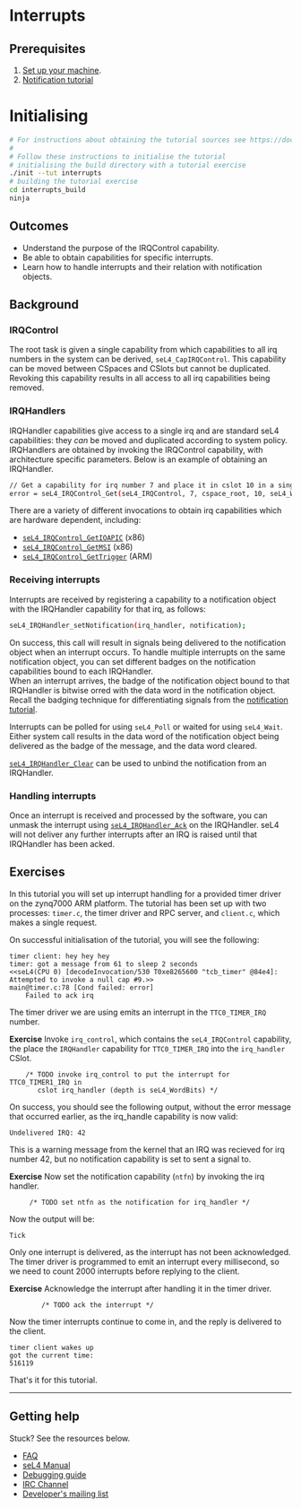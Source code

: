 # Interrupts


## Prerequisites

1. [Set up your machine](https://docs.sel4.systems/HostDependencies). 
2. [Notification tutorial](https://docs.sel4.systems/Tutorials/notifications)

# Initialising

```sh
# For instructions about obtaining the tutorial sources see https://docs.sel4.systems/Tutorials/#get-the-code
#
# Follow these instructions to initialise the tutorial
# initialising the build directory with a tutorial exercise
./init --tut interrupts
# building the tutorial exercise
cd interrupts_build
ninja
```


## Outcomes

* Understand the purpose of the IRQControl capability.
* Be able to obtain capabilities for specific interrupts.
* Learn how to handle interrupts and their relation with notification objects.

## Background

### IRQControl

The root task is given a single capability from which capabilities to all irq numbers
in the system can be derived, `seL4_CapIRQControl`. This capability can be moved between CSpaces
and CSlots but cannot be duplicated. Revoking this capability results in all access to all 
irq capabilities being removed. 

### IRQHandlers

IRQHandler capabilities give access to a single irq and are standard seL4 capabilities: they
*can* be moved and duplicated according to system policy. IRQHandlers are obtained by 
invoking the IRQControl capability, with architecture specific parameters. Below is an
example of obtaining an IRQHandler.

```bash
// Get a capability for irq number 7 and place it in cslot 10 in a single-level cspace.
error = seL4_IRQControl_Get(seL4_IRQControl, 7, cspace_root, 10, seL4_WordBits);
```

There are a variety of different invocations to obtain irq capabilities which are hardware
dependent, including:

* [`seL4_IRQControl_GetIOAPIC`](https://docs.sel4.systems/ApiDoc.html#get-io-apic) (x86)
* [`seL4_IRQControl_GetMSI`](https://docs.sel4.systems/ApiDoc.html#get-msi) (x86)
* [`seL4_IRQControl_GetTrigger`](https://docs.sel4.systems/ApiDoc.html#gettrigger) (ARM)

### Receiving interrupts

Interrupts are received by registering a capability to a notification object
with the IRQHandler capability for that irq, as follows:
```bash
seL4_IRQHandler_setNotification(irq_handler, notification);
```
On success, this call will result in signals being delivered to the notification object when
an interrupt occurs. To handle multiple interrupts on the same notification object, you
can set different badges on the notification capabilities bound to each IRQHandler.  
 When an interrupt arrives,
the badge of the notification object bound to that IRQHandler is bitwise orred with the data
word in the notification object.
Recall the badging technique for differentiating signals from the 
 [notification tutorial](https://docs.sel4.systems/Tutorials/notifications).
 
Interrupts can be polled for using `seL4_Poll` or waited for using `seL4_Wait`. Either system 
call results in the data word of the notification object being delivered as the badge of the
message, and the data word cleared. 

[`seL4_IRQHandler_Clear`](https://docs.sel4.systems/ApiDoc.html#clear) can be used to unbind
the notification from an IRQHandler.

### Handling interrupts

Once an interrupt is received and processed by the software, you can unmask the interrupt
using [`seL4_IRQHandler_Ack`](https://docs.sel4.systems/ApiDoc.html#ack) on the IRQHandler.
seL4 will not deliver any further interrupts after an IRQ is raised until that IRQHandler 
has been acked.

## Exercises

In this tutorial you will set up interrupt handling for a provided timer driver on the zynq7000
ARM platform. The tutorial has been set up with two processes: `timer.c`, the timer driver 
and RPC server, and `client.c`, which makes a single request.

On successful initialisation of the tutorial, you will see the following:

```
timer client: hey hey hey
timer: got a message from 61 to sleep 2 seconds
<<seL4(CPU 0) [decodeInvocation/530 T0xe8265600 "tcb_timer" @84e4]: Attempted to invoke a null cap #9.>>
main@timer.c:78 [Cond failed: error]
	Failed to ack irq
```

The timer driver we are using emits an interrupt in the `TTC0_TIMER_IRQ` number.

**Exercise** Invoke `irq_control`, which contains the `seL4_IRQControl` capability,
the place the `IRQHandler` capability for `TTC0_TIMER_IRQ` into the `irq_handler` CSlot.

``` 
    /* TODO invoke irq_control to put the interrupt for TTC0_TIMER1_IRQ in 
       cslot irq_handler (depth is seL4_WordBits) */
``` 

On success, you should see the following output, without the error message that occurred earlier, 
as the irq_handle capability is now valid:

```
Undelivered IRQ: 42
```

This is a warning message from the kernel that an IRQ was recieved for irq number 42, but no 
notification capability is set to sent a signal to.

**Exercise** Now set the notification capability (`ntfn`) by invoking the irq handler.

``` 
     /* TODO set ntfn as the notification for irq_handler */   
```

Now the output will be:

```
Tick
```

Only one interrupt is delivered, as the interrupt has not been acknowledged. The timer driver is
programmed to emit an interrupt every millisecond, so we need to count 2000 interrupts 
before replying to the client.

**Exercise** Acknowledge the interrupt after handling it in the timer driver.

``` 
        /* TODO ack the interrupt */   
```

Now the timer interrupts continue to come in, and the reply is delivered to the client.

```
timer client wakes up
got the current time:
516119
```

That's it for this tutorial.
 

---
## Getting help
Stuck? See the resources below. 
* [FAQ](https://docs.sel4.systems/FrequentlyAskedQuestions)
* [seL4 Manual](http://sel4.systems/Info/Docs/seL4-manual-latest.pdf)
* [Debugging guide](https://docs.sel4.systems/DebuggingGuide.html)
* [IRC Channel](https://docs.sel4.systems/IRCChannel)
* [Developer's mailing list](https://sel4.systems/lists/listinfo/devel)
